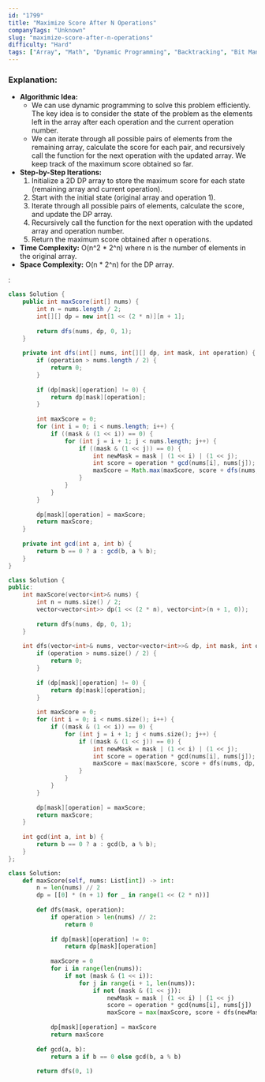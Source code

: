 ```yaml
---
id: "1799"
title: "Maximize Score After N Operations"
companyTags: "Unknown"
slug: "maximize-score-after-n-operations"
difficulty: "Hard"
tags: ["Array", "Math", "Dynamic Programming", "Backtracking", "Bit Manipulation", "Number Theory", "Bitmask"]
---
```


### Explanation:
- **Algorithmic Idea:**
  - We can use dynamic programming to solve this problem efficiently. The key idea is to consider the state of the problem as the elements left in the array after each operation and the current operation number.
  - We can iterate through all possible pairs of elements from the remaining array, calculate the score for each pair, and recursively call the function for the next operation with the updated array. We keep track of the maximum score obtained so far.
- **Step-by-Step Iterations:**
  1. Initialize a 2D DP array to store the maximum score for each state (remaining array and current operation).
  2. Start with the initial state (original array and operation 1).
  3. Iterate through all possible pairs of elements, calculate the score, and update the DP array.
  4. Recursively call the function for the next operation with the updated array and operation number.
  5. Return the maximum score obtained after n operations.
- **Time Complexity:** O(n^2 * 2^n) where n is the number of elements in the original array.
- **Space Complexity:** O(n * 2^n) for the DP array.

:

```java
class Solution {
    public int maxScore(int[] nums) {
        int n = nums.length / 2;
        int[][] dp = new int[1 << (2 * n)][n + 1];
        
        return dfs(nums, dp, 0, 1);
    }
    
    private int dfs(int[] nums, int[][] dp, int mask, int operation) {
        if (operation > nums.length / 2) {
            return 0;
        }
        
        if (dp[mask][operation] != 0) {
            return dp[mask][operation];
        }
        
        int maxScore = 0;
        for (int i = 0; i < nums.length; i++) {
            if ((mask & (1 << i)) == 0) {
                for (int j = i + 1; j < nums.length; j++) {
                    if ((mask & (1 << j)) == 0) {
                        int newMask = mask | (1 << i) | (1 << j);
                        int score = operation * gcd(nums[i], nums[j]);
                        maxScore = Math.max(maxScore, score + dfs(nums, dp, newMask, operation + 1));
                    }
                }
            }
        }
        
        dp[mask][operation] = maxScore;
        return maxScore;
    }
    
    private int gcd(int a, int b) {
        return b == 0 ? a : gcd(b, a % b);
    }
}
```

```cpp
class Solution {
public:
    int maxScore(vector<int>& nums) {
        int n = nums.size() / 2;
        vector<vector<int>> dp(1 << (2 * n), vector<int>(n + 1, 0));
        
        return dfs(nums, dp, 0, 1);
    }
    
    int dfs(vector<int>& nums, vector<vector<int>>& dp, int mask, int operation) {
        if (operation > nums.size() / 2) {
            return 0;
        }
        
        if (dp[mask][operation] != 0) {
            return dp[mask][operation];
        }
        
        int maxScore = 0;
        for (int i = 0; i < nums.size(); i++) {
            if ((mask & (1 << i)) == 0) {
                for (int j = i + 1; j < nums.size(); j++) {
                    if ((mask & (1 << j)) == 0) {
                        int newMask = mask | (1 << i) | (1 << j);
                        int score = operation * gcd(nums[i], nums[j]);
                        maxScore = max(maxScore, score + dfs(nums, dp, newMask, operation + 1));
                    }
                }
            }
        }
        
        dp[mask][operation] = maxScore;
        return maxScore;
    }
    
    int gcd(int a, int b) {
        return b == 0 ? a : gcd(b, a % b);
    }
};
```

```python
class Solution:
    def maxScore(self, nums: List[int]) -> int:
        n = len(nums) // 2
        dp = [[0] * (n + 1) for _ in range(1 << (2 * n))]
        
        def dfs(mask, operation):
            if operation > len(nums) // 2:
                return 0
            
            if dp[mask][operation] != 0:
                return dp[mask][operation]
            
            maxScore = 0
            for i in range(len(nums)):
                if not (mask & (1 << i)):
                    for j in range(i + 1, len(nums)):
                        if not (mask & (1 << j)):
                            newMask = mask | (1 << i) | (1 << j)
                            score = operation * gcd(nums[i], nums[j])
                            maxScore = max(maxScore, score + dfs(newMask, operation + 1))
            
            dp[mask][operation] = maxScore
            return maxScore
        
        def gcd(a, b):
            return a if b == 0 else gcd(b, a % b)
        
        return dfs(0, 1)
```